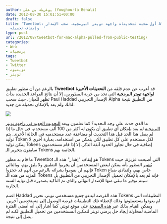 ```yaml
---
author: يوغرطة بن علي (Youghourta Benali)
date: 2012-08-30 15:01:51+00:00
draft: false
title: 'Tweetbot: أول ضحية لتحديثات واجهة تويتر البرمجية، سحب الإصدار Alpha من التطبيق
  وإيقاف تحميله  '
type: post
url: /2012/08/tweetbot-for-mac-alpha-pulled-from-public-testing/
categories:
- Web
- برمجيات
tags:
- Tweetbot
- Twitter
- تويتبوت
- تويتر
---
```


بالرغم من أن مطور تطبيق **Tweetbot** قد أعرب عن عدم قلقه من **التحديثات الأخيرة لواجهة تويتر البرمجية** التي تحد من حرية المطورين، إلا أن نتائج القواعد الجديدة بدأت تظهر للعيان، حيث سحب Paul Haddad الإصدار التجريبي Alpha من التطبيق نتيجة لذلك ولم يعد بالإمكان تحميله من جديد.




[![](https://www.it-scoop.com/wp-content/uploads/2012/08/Tweetbot.jpg)
](https://www.it-scoop.com/wp-content/uploads/2012/08/Tweetbot.jpg)




ما الذي حدث على وجه التحديد؟ كما تعلمون وبعد [التحديث الجديد في واجهة تويتر البرمجية](https://www.it-scoop.com/2012/08/twitter-new-api-changes/) لم يعد بإمكان أي تطبيق أن يكون له أكثر من 100 ألف مستخدم، في حال ما إذا لم يصل هذا الحد قبل هذا التحديث أو مضاعفة عدد مستخدميه في الحالة الأخرى. يتم توليد Token لكل مستخدم على كل تطبيق لكي يتمكن من استخدامه، بعبارة أخرى لا يمكن توليد Tokens إضافية في حال تجاوز الحدود آنفة الذكر، إلا إذا قام مستخدمون سابقون بتحرير الـ Tokens الخاصة بهم.




ما قام به مطور Tweetbot هو إيقاف "إهدار" هذه الـ Tokens التي أصبحت عزيزة، حيث [يُشير](http://tapbots.com/blog/news/where-did-the-tweetbot-for-mac-alpha-go) المطور بأنه يمكن لبعض المستخدمين أن يجربوا التطبيق ولا يليق بهم، وبالتالي فإنهم لن يقوموا بشرائه بالرغم من أنهم قد حجزوا Token خاص بهم، ولتفادي ضياع المزيد من هذه الـ Tokens فإنه لم يعد بالإمكان تحميل الإصدار التجريبي من التطبيق بل سيتم توفير ما تبقى منها للإصدار النهائي والذي تم التأكيد بصدوره قبل نهاية السنة الجارية.




اغتنم Haddad هذه الفرصة ليدعو جميع مستخدمي تويتر، تحرير Tokens التطبيقات التي لم يعودوا يستعملونها وذلك لإعطاء تلك التطبيقات فرصة الوصول إلى مستخدمين آخرين. ويمكن القيام بذلك عبر [هذه الصفحة](https://twitter.com/settings/applications) على موقع تويتر. كما أشار إلى أنه أمضى الفترة الماضية لمحاولة إيجاد حل يرضي تويتر لتمكين المستخدمين من تحميل التطبيق لكنه لم يصل إلى نتيجة.



